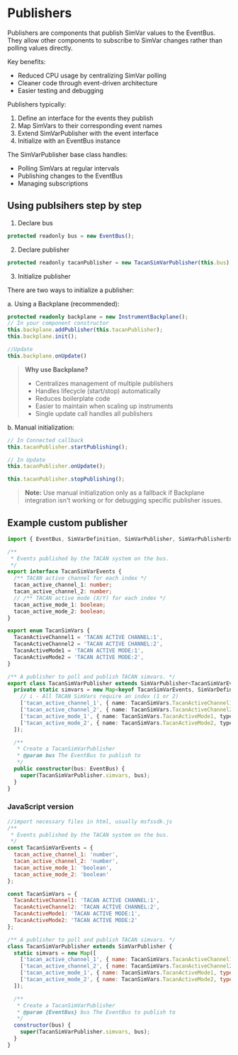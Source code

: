 # Publishers

Publishers are components that publish SimVar values to the EventBus. They allow other components to subscribe to SimVar changes rather than polling values directly.

Key benefits:

- Reduced CPU usage by centralizing SimVar polling
- Cleaner code through event-driven architecture
- Easier testing and debugging

Publishers typically:

1. Define an interface for the events they publish
2. Map SimVars to their corresponding event names
3. Extend SimVarPublisher with the event interface
4. Initialize with an EventBus instance

The SimVarPublisher base class handles:

- Polling SimVars at regular intervals
- Publishing changes to the EventBus
- Managing subscriptions

## Using publsihers step by step

1. Declare bus
```js
protected readonly bus = new EventBus();
```
2. Declare publisher

```js
protected readonly tacanPublisher = new TacanSimVarPublisher(this.bus);
```
3. Initialize publisher

There are two ways to initialize a publisher:

a. Using a Backplane (recommended):
```ts
protected readonly backplane = new InstrumentBackplane();
// In your component constructor
this.backplane.addPublisher(this.tacanPublisher);
this.backplane.init();

//Update
this.backplane.onUpdate()
```

> **Why use Backplane?**
> - Centralizes management of multiple publishers
> - Handles lifecycle (start/stop) automatically
> - Reduces boilerplate code
> - Easier to maintain when scaling up instruments
> - Single update call handles all publishers

b. Manual initialization:
```ts
// In Connected callback
this.tacanPublisher.startPublishing();

// In Update
this.tacanPublisher.onUpdate();

this.tacanPublisher.stopPublishing();
```

> **Note:** Use manual initialization only as a fallback if Backplane integration isn't working or for debugging specific publisher issues.

## Example custom publisher

```ts
import { EventBus, SimVarDefinition, SimVarPublisher, SimVarPublisherEntry, SimVarValueType } from '@microsoft/msfs-sdk';

/**
 * Events published by the TACAN system on the bus.
 */
export interface TacanSimVarEvents {
  /** TACAN active channel for each index */
  tacan_active_channel_1: number;
  tacan_active_channel_2: number;
  // /** TACAN active mode (X/Y) for each index */
  tacan_active_mode_1: boolean;
  tacan_active_mode_2: boolean;
}

export enum TacanSimVars {
  TacanActiveChannel1 = 'TACAN ACTIVE CHANNEL:1',
  TacanActiveChannel2 = 'TACAN ACTIVE CHANNEL:2',
  TacanActiveMode1 = 'TACAN ACTIVE MODE:1',
  TacanActiveMode2 = 'TACAN ACTIVE MODE:2',
}

/** A publisher to poll and publish TACAN simvars. */
export class TacanSimVarPublisher extends SimVarPublisher<TacanSimVarEvents> {
  private static simvars = new Map<keyof TacanSimVarEvents, SimVarDefinition>([
    // i - All TACAN SimVars require an index (1 or 2)
    ['tacan_active_channel_1', { name: TacanSimVars.TacanActiveChannel1, type: SimVarValueType.Number}],
    ['tacan_active_channel_2', { name: TacanSimVars.TacanActiveChannel2, type: SimVarValueType.Number}],
    ['tacan_active_mode_1', { name: TacanSimVars.TacanActiveMode1, type: SimVarValueType.Bool}],
    ['tacan_active_mode_2', { name: TacanSimVars.TacanActiveMode2, type: SimVarValueType.Bool}]
  ]);

  /**
   * Create a TacanSimVarPublisher
   * @param bus The EventBus to publish to
   */
  public constructor(bus: EventBus) {
    super(TacanSimVarPublisher.simvars, bus);
  }
}
```
### JavaScript version

```js
//import necessary files in html, usually msfssdk.js
/**
 * Events published by the TACAN system on the bus.
 */
const TacanSimVarEvents = {
  tacan_active_channel_1: 'number',
  tacan_active_channel_2: 'number',
  tacan_active_mode_1: 'boolean',
  tacan_active_mode_2: 'boolean'
};

const TacanSimVars = {
  TacanActiveChannel1: 'TACAN ACTIVE CHANNEL:1',
  TacanActiveChannel2: 'TACAN ACTIVE CHANNEL:2',
  TacanActiveMode1: 'TACAN ACTIVE MODE:1',
  TacanActiveMode2: 'TACAN ACTIVE MODE:2'
};

/** A publisher to poll and publish TACAN simvars. */
class TacanSimVarPublisher extends SimVarPublisher {
  static simvars = new Map([
    ['tacan_active_channel_1', { name: TacanSimVars.TacanActiveChannel1, type: SimVarValueType.Number }],
    ['tacan_active_channel_2', { name: TacanSimVars.TacanActiveChannel2, type: SimVarValueType.Number }],
    ['tacan_active_mode_1', { name: TacanSimVars.TacanActiveMode1, type: SimVarValueType.Bool }],
    ['tacan_active_mode_2', { name: TacanSimVars.TacanActiveMode2, type: SimVarValueType.Bool }]
  ]);

  /**
   * Create a TacanSimVarPublisher
   * @param {EventBus} bus The EventBus to publish to
   */
  constructor(bus) {
    super(TacanSimVarPublisher.simvars, bus);
  }
}
```
